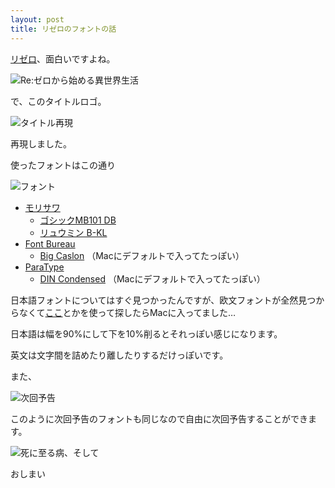 ```yaml
---
layout: post
title: リゼロのフォントの話
---
```


[リゼロ](http://re-zero-anime.jp/)、面白いですよね。

![Re:ゼロから始める異世界生活](http://theoria24.github.io/images/rezero1.png "Logo")

で、このタイトルロゴ。

![タイトル再現](http://theoria24.github.io/images/rezero2.png)

再現しました。

使ったフォントはこの通り

![フォント](http://theoria24.github.io/images/rezero3.png)

- [モリサワ](http://www.morisawa.co.jp/)
  - [ゴシックMB101 DB](http://www.morisawa.co.jp/fonts/specimen/1198)
  - [リュウミン B-KL](http://www.morisawa.co.jp/fonts/specimen/1302)
- [Font Bureau](http://www.fontbureau.com/)
  - [Big Caslon](http://www.fontbureau.com/fonts/BigCaslonFB/) （Macにデフォルトで入ってたっぽい）
- [ParaType](http://www.paratype.com/)
  - [DIN Condensed](https://www.myfonts.com/fonts/paratype/din-condensed/) （Macにデフォルトで入ってたっぽい）

日本語フォントについてはすぐ見つかったんですが、欧文フォントが全然見つからなくて[ここ](http://wordmark.it/)とかを使って探したらMacに入ってました…

日本語は幅を90%にして下を10%削るとそれっぽい感じになります。

英文は文字間を詰めたり離したりするだけっぽいです。

また、

![次回予告](http://theoria24.github.io/images/rezero4.png)

このように次回予告のフォントも同じなので自由に次回予告することができます。

![死に至る病、そして](http://theoria24.github.io/images/rezero5.png)

おしまい
